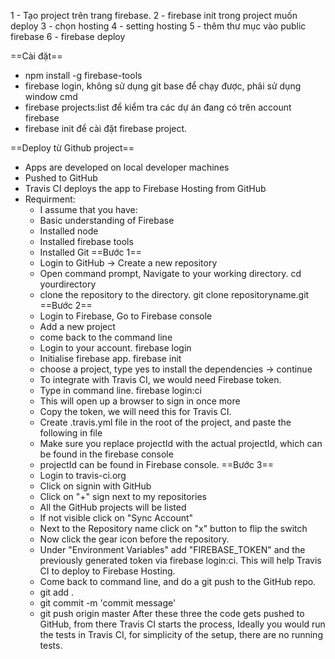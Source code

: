 1 - Tạo project trên trang firebase.
2 - firebase init trong project muốn deploy
3 - chọn hosting
4 - setting hosting
5 - thêm thư mục vào public firebase
6 - firebase deploy

==Cài đặt==
- npm install -g firebase-tools
- firebase login, không sử dụng git base để chạy được, phải sử dụng window cmd
- firebase projects:list để kiểm tra các dự án đang có trên account firebase
- firebase init để cài đặt firebase project.

==Deploy từ Github project==
- Apps are developed on local developer machines
- Pushed to GitHub
- Travis CI deploys the app to Firebase Hosting from GitHub
- Requirment: 
	- I assume that you have:
	- Basic understanding of Firebase
	- Installed node
	- Installed firebase tools
	- Installed Git
==Bước 1==
	- Login to GitHub -> Create a new repository
	- Open command prompt, Navigate to your working directory. cd yourdirectory
	- clone the repository to the directory. git clone repositoryname.git
==Bước 2==
	- Login to Firebase, Go to Firebase console
	- Add a new project
	- come back to the command line
	- Login to your account. firebase login
	- Initialise firebase app. firebase init
	- choose a project, type yes to install the dependencies -> continue
	- To integrate with Travis CI, we would need Firebase token.
	- Type in command line. firebase login:ci
	- This will open up a browser to sign in once more
	- Copy the token, we will need this for Travis CI. 
	- Create .travis.yml file in the root of the project, and paste the following in file
	- Make sure you replace projectId with the actual projectId, which can be found in the firebase console
	- projectId can be found in Firebase console.
==Bước 3==
	- Login to travis-ci.org
	- Click on signin with GitHub
	- Click on "+" sign next to my repositories
	- All the GitHub projects will be listed
	- If not visible click on "Sync Account"
	- Next to the Repository name click on "x" button to flip the switch
	- Now click the gear icon before the repository.
	- Under "Environment Variables" add "FIREBASE_TOKEN" and the previously generated token via firebase login:ci. This will help Travis CI to deploy to Firebase Hosting.
	- Come back to command line, and do a git push to the GitHub repo.
	- git add .
	- git commit -m 'commit message'
	- git push origin master
	After these three the code gets pushed to GitHub, from there Travis CI starts the process, Ideally you would run the tests in Travis CI, for simplicity of the setup, there are no running tests.
